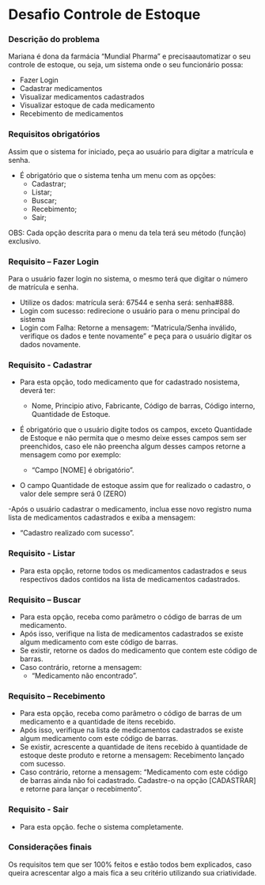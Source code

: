 # Desafio Controle de Estoque

### Descrição do problema
Mariana é dona da farmácia “Mundial Pharma” e precisaautomatizar o seu controle de estoque, ou seja, um sistema onde o seu funcionário possa:

  - Fazer Login
  - Cadastrar medicamentos
  - Visualizar medicamentos cadastrados
  - Visualizar estoque de cada medicamento
  - Recebimento de medicamentos

### Requisitos obrigatórios
Assim que o sistema for iniciado, peça ao usuário para digitar a matrícula e senha.

- É obrigatório que o sistema tenha um menu com as opções:
  - Cadastrar;
  - Listar;
  - Buscar;
  - Recebimento;
  - Sair;
    
OBS: Cada opção descrita para o menu da tela terá seu método (função) exclusivo.

### Requisito – Fazer Login
Para o usuário fazer login no sistema, o mesmo terá que digitar o número de matrícula e senha.

- Utilize os dados: matrícula será: 67544 e senha será: senha#888.
- Login com sucesso: redirecione o usuário para o menu principal do sistema
- Login com Falha: Retorne a mensagem: “Matricula/Senha inválido, verifique os dados e tente novamente” e peça para o usuário digitar os dados novamente.

### Requisito - Cadastrar
- Para esta opção, todo medicamento que for cadastrado nosistema, deverá ter:
  - Nome, Principio ativo, Fabricante, Código de barras, Código interno, Quantidade de Estoque.
    
- É obrigatório que o usuário digite todos os campos, exceto Quantidade de Estoque e não permita que o mesmo deixe esses campos sem ser preenchidos, caso ele não preencha algum desses campos retorne a mensagem como por exemplo:
  - “Campo [NOME] é obrigatório”.
    
- O campo Quantidade de estoque assim que for realizado o cadastro, o valor dele sempre será 0 (ZERO)
  
-Após o usuário cadastrar o medicamento, inclua esse novo registro numa lista de medicamentos cadastrados e exiba a mensagem:
  - “Cadastro realizado com sucesso”.
 
### Requisito - Listar
- Para esta opção, retorne todos os medicamentos cadastrados e seus respectivos dados contidos na lista de medicamentos cadastrados.

### Requisito – Buscar
- Para esta opção, receba como parâmetro o código de barras de um medicamento.
- Após isso, verifique na lista de medicamentos cadastrados se existe algum medicamento com este código de barras.
- Se existir, retorne os dados do medicamento que contem este código de barras.
- Caso contrário, retorne a mensagem:
  - “Medicamento não encontrado”.
 
### Requisito – Recebimento
- Para esta opção, receba como parâmetro o código de barras de um medicamento e a quantidade de itens recebido.
- Após isso, verifique na lista de medicamentos cadastrados se existe algum medicamento com este código de barras.
- Se existir, acrescente a quantidade de itens recebido à quantidade de estoque deste produto e retorne a mensagem: Recebimento lançado com sucesso.
- Caso contrário, retorne a mensagem: “Medicamento com este código de barras ainda não foi cadastrado. Cadastre-o na opção [CADASTRAR] e retorne para lançar o recebimento”.

### Requisito - Sair
- Para esta opção. feche o sistema completamente.

### Considerações finais
Os requisitos tem que ser 100% feitos e estão todos bem explicados, caso queira acrescentar algo a mais fica a seu critério utilizando sua criatividade.

